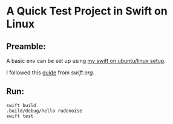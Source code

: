 # A Quick Test Project in Swift on Linux

## Preamble:

A basic env can be set up using [my swift on ubuntu/linux setup](https://github.com/rudenoise/swiftOnUbuntu).

I followed this [guide](https://swift.org/getting-started/#using-the-build-system) from _swift.org_.

## Run:

```
swift build
.build/debug/hello rudenoise
swift test
```
